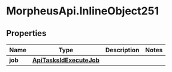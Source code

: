 # MorpheusApi.InlineObject251

## Properties

Name | Type | Description | Notes
------------ | ------------- | ------------- | -------------
**job** | [**ApiTasksIdExecuteJob**](ApiTasksIdExecuteJob.md) |  | 


